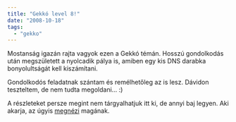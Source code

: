 ```yaml
---
title: "Gekkó level 8!"
date: "2008-10-18"
tags: 
  - "gekko"
---
```


Mostanság igazán rajta vagyok ezen a Gekkó témán. Hosszú gondolkodás után megszületett a nyolcadik pálya is, amiben egy kis DNS darabka bonyolultságát kell kiszámítani.

Gondolkodós feladatnak szántam és remélhetőleg az is lesz. Dávidon teszteltem, de nem tudta megoldani... :)

A részleteket persze megint nem tárgyalhatjuk itt ki, de annyi baj legyen. Aki akarja, az úgyis [megnézi](http://gekko.csokavar.hu) magának.
